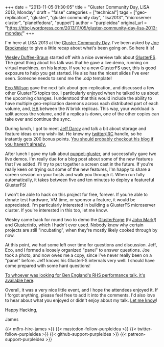 +++
date = "2013-11-05 01:30:05"
title = "Gluster Community Day, LISA 2013, Monday"
draft = "false"
categories = ["technical"]
tags = ["geo-replication", "gluster", "gluster community day", "lisa2013", "microserver cluster", "planetfedora", "puppet"]
author = "purpleidea"
original_url = "https://ttboj.wordpress.com/2013/11/05/gluster-community-day-lisa-2013-monday/"
+++

I'm here at LISA 2013 at the <a href="http://glusterday-lisa.eventbrite.com/">Gluster Community Day</a>. I've been asked by <a href="https://twitter.com/jzb">Joe Brockmeier</a> to give a little recap about what's been going on. So here it is!

<a href="https://twitter.com/wphotos">Wesley Duffee-Braun</a> started off with a nice overview talk about <a href="http://www.gluster.org/">GlusterFS</a>. The great thing about his talk was that he gave a live demo, running on virtual machines, on his laptop. If you're a new GlusterFS user, this is good exposure to help you get started. He also has the nicest slides I've ever seen. Someone needs to send me the .<em>odp</em> template!

<a href="https://twitter.com/ecoreply">Eco Willson</a> gave the next talk about geo-replication, and discussed a few other GlusterFS topics too. I particularly enjoyed when he talked to us about the upcoming changes. I understood that this would include the ability to have multiple geo-replication daemons across each distributed part of each volume, and, <a href="https://en.wikipedia.org/wiki/High_availability">HA</a> between the <em>N</em> brick replicas. This way, your workload is split across the volume, and if a replica is down, one of the other copies can take over and continue the sync.

During lunch, I got to meet <a href="https://twitter.com/Obdurodon">Jeff Darcy</a> and talk a bit about storage and feature ideas on my wish-list. He knew my <a href="https://twitter.com/#!/purpleidea">twitter</a>/<a href="https://web.libera.chat/">IRC</a> handle, so he instantly gets 200 bonus points. <a href="http://pl.atyp.us/">You should probably checkout his blog if you haven't already.</a>

After lunch I gave my talk about <a title="puppet-gluster" href="https://github.com/purpleidea/puppet-gluster/">puppet-gluster</a>, and successfully gave two live demos. I'm really due for a blog post about some of the new features that I've added. I'll try to put together a screen cast in the future. If you're really keen on trying out some of the new features, I'm happy to share a screen session on your hosts and walk you through it. When run fully automatically, it takes between five and ten minutes to deploy a featureful GlusterFS!

I won't be able to hack on this project for free, forever. If you're able to donate test hardware, VM time, or sponsor a feature, it would be appreciated. I'm particularly interested in building a GlusterFS microserver cluster. If you're interested in this too, let me know.

Wesley came back for round two to demo the <a href="https://forge.gluster.org/puppet-gluster">GlusterForge</a> (hi <a href="https://twitter.com/johnmark">John Mark</a>!) and <a href="https://forge.gluster.org/glusterinfo">Glusterinfo</a>, which I hadn't ever used. Nobody knew why certain projects are still "incubating", when they're mostly likely cooked through by now.

At this point, we had some left over time for questions and discussion. Jeff, Eco, and I formed a loosely organized "panel" to answer questions. Joe took a photo, and now owes me a copy, since I've never really been on a "panel" before. Jeff knows his GlusterFS internals very well. I should have come prepared with some hard questions!

<a href="england_th_0450_rhs_perf_practices-4_neependra.pdf">To whoever was looking for Ben England's RHS performance talk, it's available here</a>.

Overall, it was a very nice little event, and I hope the attendees enjoyed it. If I forgot anything, please feel free to add it into the comments. I'd also love to hear about what you enjoyed or didn't enjoy about my talk. <a title="contact" href="/contact/">Let me know</a>!

Happy Hacking,

James

{{< m9rx-hire-james >}}
{{< mastodon-follow-purpleidea >}}
{{< twitter-follow-purpleidea >}}
{{< github-support-purpleidea >}}
{{< patreon-support-purpleidea >}}
